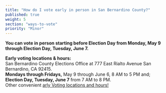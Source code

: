 ```yaml
---
title: "How do I vote early in person in San Bernardino County?"
published: true
weight: 5
section: "ways-to-vote"
priority: "Minor"
---
```


**You can vote in person starting before Election Day from Monday, May 9 through Election Day, Tuesday, June 7.**  

**Early voting locations & hours:**  
San Bernardino County Elections Office at 777 East Rialto Avenue San Bernardino, CA 92415.  
**Mondays through Fridays,** May 9  through June 6, 8 AM to 5 PM and;  
**Election Day, Tuesday, June 7** from 7 AM to 8 PM.  
Other convenient [arly Voting locations and hours!](https://www.sbcountyelections.com/Voting/Early.aspx)  
